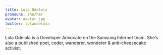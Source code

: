 ```yaml
---
title: Lola Odelola
pronouns: she/her
avatar: avatar.jpg
twitter: lolaodelola
---
```


Lola Odelola is a Developer Advocate on the Samsung Internet team. She’s also a published poet, coder, wanderer, wonderer & anti-cheesecake activist.
